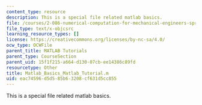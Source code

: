 ```yaml
---
content_type: resource
description: This is a special file related matlab basics.
file: /courses/2-086-numerical-computation-for-mechanical-engineers-spring-2013/eac74596d5d585b63208cf631d5cc855_Matlab_Basics_Matlab_Tutorial.m
file_type: text/x-objcsrc
learning_resource_types: []
license: https://creativecommons.org/licenses/by-nc-sa/4.0/
ocw_type: OCWFile
parent_title: MATLAB Tutorials
parent_type: CourseSection
parent_uid: 15f1f215-a664-d130-07cb-ee14386c89fd
resourcetype: Other
title: Matlab_Basics_Matlab_Tutorial.m
uid: eac74596-d5d5-85b6-3208-cf631d5cc855
---
```

This is a special file related matlab basics.